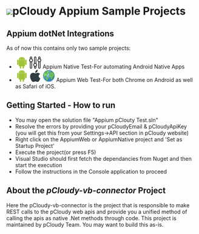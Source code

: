 <h1 style="display:flex;flex-direction:row;align-items: center;"><a target="_blank" rel="noopener noreferrer" href="https://www.pcloudy.com"><img src="/pankyopkey/pCloudy-sample-projects/raw/master/images/pcloudy.png" style="max-width:100%;"></a><span>pCloudy Appium Sample Projects</span></h1>

## Appium dotNet Integrations
As of now this contains only two sample projects:
* ![Android][android] ![Native][native] Appium Native Test-For automating Android Native Apps
* ![Android][android] ![iOS][ios] ![Web][web]  Appium Web Test-For both Chrome on Android as well as Safari of iOS.

## Getting Started - How to run

* You may open the solution file "Appium pClouty Test.sln"
* Resolve the errors by providing your pCloudyEmail & pCloudyApiKey (you will get this from your Settings->API section in pCloudy website)
* Right click on the AppiumWeb or AppiumNative project and 'Set as Startup Project'
* Execute the project(or press F5)
* Visual Studio should first fetch the dependancies from Nuget and then start the execution
* Follow the instructions in the Console application to proceed

## About the *pCloudy-vb-connector* Project
Here the pCloudy-vb-connector is the project that is responsible to make REST calls to the pCloudy web apis and provide you a unified method of calling the apis as native .Net methods through code.
This project is maintained by pCloudy Team. You may want to build this as-is.



[android]:/images/android.png "Android"
[ios]:/images/apple.png "iOS"
[native]:/images/native.png "Native"
[web]:/images/web.png "Web"
